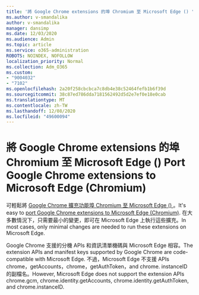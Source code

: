 ```yaml
---
title: '將 Google Chrome extensions 的埠 Chromium 至 Microsoft Edge () '
ms.author: v-smandalika
author: v-smandalika
manager: dansimp
ms.date: 12/03/2020
ms.audience: Admin
ms.topic: article
ms.service: o365-administration
ROBOTS: NOINDEX, NOFOLLOW
localization_priority: Normal
ms.collection: Adm_O365
ms.custom:
- "9004032"
- "7102"
ms.openlocfilehash: 2a20f258cbcbca7c8db4e38c52464fefb1b6f39d
ms.sourcegitcommit: 38c87ed786dda7181562492d5d2e7ef0e18e0cab
ms.translationtype: MT
ms.contentlocale: zh-TW
ms.lasthandoff: 12/08/2020
ms.locfileid: "49600094"
---
```

# <a name="port-google-chrome-extensions-to-microsoft-edge-chromium"></a><span data-ttu-id="6062f-102">將 Google Chrome extensions 的埠 Chromium 至 Microsoft Edge () </span><span class="sxs-lookup"><span data-stu-id="6062f-102">Port Google Chrome extensions to Microsoft Edge (Chromium)</span></span>

<span data-ttu-id="6062f-103">可輕鬆將 [Google Chrome 擴充功能埠 Chromium 至 Microsoft Edge () ](https://docs.microsoft.com/microsoft-edge/extensions-chromium/developer-guide/port-chrome-extension)。</span><span class="sxs-lookup"><span data-stu-id="6062f-103">It's easy to [port Google Chrome extensions to Microsoft Edge (Chromium)](https://docs.microsoft.com/microsoft-edge/extensions-chromium/developer-guide/port-chrome-extension).</span></span> <span data-ttu-id="6062f-104">在大多數情況下，只需要最小的變更，即可在 Microsoft Edge 上執行這些擴充。</span><span class="sxs-lookup"><span data-stu-id="6062f-104">In most cases, only minimal changes are needed to run these extensions on Microsoft Edge.</span></span>

<span data-ttu-id="6062f-105">Google Chrome 支援的分機 APIs 和資訊清單機碼與 Microsoft Edge 相容。</span><span class="sxs-lookup"><span data-stu-id="6062f-105">The extension APIs and manifest keys supported by Google Chrome are code-compatible with Microsoft Edge.</span></span> <span data-ttu-id="6062f-106">不過，Microsoft Edge 不支援 APIs chrome，getAccounts，chrome，getAuthToken，and chrome. instanceID 的副檔名。</span><span class="sxs-lookup"><span data-stu-id="6062f-106">However, Microsoft Edge does not support the extension APIs chrome.gcm, chrome.identity.getAccounts, chrome.identity.getAuthToken, and chrome.instanceID.</span></span>